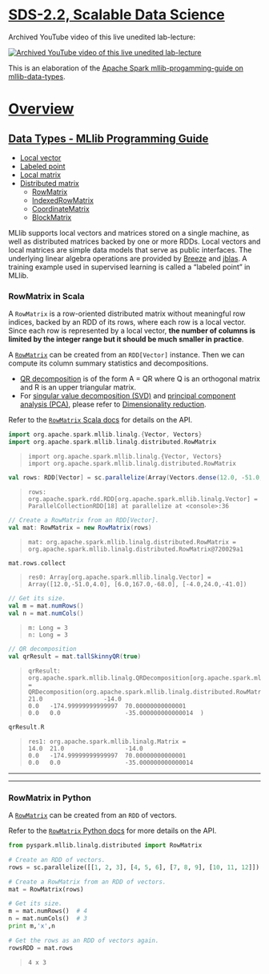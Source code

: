 [SDS-2.2, Scalable Data Science](https://lamastex.github.io/scalable-data-science/sds/2/2/)
===========================================================================================

Archived YouTube video of this live unedited lab-lecture:

[![Archived YouTube video of this live unedited lab-lecture](http://img.youtube.com/vi/1NICbbECaC0/0.jpg)](https://www.youtube.com/embed/1NICbbECaC0?start=2285&end=2880&autoplay=1)

This is an elaboration of the [Apache Spark mllib-progamming-guide on mllib-data-types](http://spark.apache.org/docs/latest/mllib-data-types.html).

[Overview](/#workspace/scalable-data-science/xtraResources/ProgGuides2_2/MLlibProgrammingGuide/000_MLlibProgGuide)
==================================================================================================================

[Data Types - MLlib Programming Guide](/#workspace/scalable-data-science/xtraResources/ProgGuides2_2/MLlibProgrammingGuide/dataTypes/000_dataTypesProgGuide)
------------------------------------------------------------------------------------------------------------------------------------------------------------

-   [Local vector](http://spark.apache.org/docs/latest/mllib-data-types.html#local-vector)
-   [Labeled point](http://spark.apache.org/docs/latest/mllib-data-types.html#labeled-point)
-   [Local matrix](http://spark.apache.org/docs/latest/mllib-data-types.html#local-matrix)
-   [Distributed matrix](http://spark.apache.org/docs/latest/mllib-data-types.html#distributed-matrix)
    -   [RowMatrix](http://spark.apache.org/docs/latest/mllib-data-types.html#rowmatrix)
    -   [IndexedRowMatrix](http://spark.apache.org/docs/latest/mllib-data-types.html#indexedrowmatrix)
    -   [CoordinateMatrix](http://spark.apache.org/docs/latest/mllib-data-types.html#coordinatematrix)
    -   [BlockMatrix](http://spark.apache.org/docs/latest/mllib-data-types.html#blockmatrix)

MLlib supports local vectors and matrices stored on a single machine, as
well as distributed matrices backed by one or more RDDs. Local vectors
and local matrices are simple data models that serve as public
interfaces. The underlying linear algebra operations are provided by
[Breeze](http://www.scalanlp.org/) and [jblas](http://jblas.org/). A
training example used in supervised learning is called a “labeled point”
in MLlib.

### RowMatrix in Scala

A `RowMatrix` is a row-oriented distributed matrix without meaningful
row indices, backed by an RDD of its rows, where each row is a local
vector. Since each row is represented by a local vector, **the number of
columns is limited by the integer range but it should be much smaller in
practice**.

A [`RowMatrix`](http://spark.apache.org/docs/latest/api/scala/index.html#org.apache.spark.mllib.linalg.distributed.RowMatrix)
can be created from an `RDD[Vector]` instance. Then we can compute its
column summary statistics and decompositions.

-   [QR decomposition](https://en.wikipedia.org/wiki/QR_decomposition) is of the form A = QR where Q is an orthogonal matrix and R is an upper triangular matrix.
-   For [singular value decomposition (SVD)](https://en.wikipedia.org/wiki/Singular_value_decomposition) and [principal component analysis (PCA)](https://en.wikipedia.org/wiki/Principal_component_analysis), please refer to [Dimensionality reduction](http://spark.apache.org/docs/latest/mllib-dimensionality-reduction.html).

Refer to the [`RowMatrix` Scala docs](http://spark.apache.org/docs/latest/api/scala/index.html#org.apache.spark.mllib.linalg.distributed.RowMatrix)
for details on the API.

``` scala
import org.apache.spark.mllib.linalg.{Vector, Vectors}
import org.apache.spark.mllib.linalg.distributed.RowMatrix
```

>     import org.apache.spark.mllib.linalg.{Vector, Vectors}
>     import org.apache.spark.mllib.linalg.distributed.RowMatrix

``` scala
val rows: RDD[Vector] = sc.parallelize(Array(Vectors.dense(12.0, -51.0, 4.0), Vectors.dense(6.0, 167.0, -68.0), Vectors.dense(-4.0, 24.0, -41.0))) // an RDD of local vectors
```

>     rows: org.apache.spark.rdd.RDD[org.apache.spark.mllib.linalg.Vector] = ParallelCollectionRDD[18] at parallelize at <console>:36

``` scala
// Create a RowMatrix from an RDD[Vector].
val mat: RowMatrix = new RowMatrix(rows)
```

>     mat: org.apache.spark.mllib.linalg.distributed.RowMatrix = org.apache.spark.mllib.linalg.distributed.RowMatrix@720029a1

``` scala
mat.rows.collect
```

>     res0: Array[org.apache.spark.mllib.linalg.Vector] = Array([12.0,-51.0,4.0], [6.0,167.0,-68.0], [-4.0,24.0,-41.0])

``` scala
// Get its size.
val m = mat.numRows()
val n = mat.numCols()
```

>     m: Long = 3
>     n: Long = 3

``` scala
// QR decomposition
val qrResult = mat.tallSkinnyQR(true)
```

>     qrResult: org.apache.spark.mllib.linalg.QRDecomposition[org.apache.spark.mllib.linalg.distributed.RowMatrix,org.apache.spark.mllib.linalg.Matrix] = 
>     QRDecomposition(org.apache.spark.mllib.linalg.distributed.RowMatrix@299d426,14.0  21.0                 -14.0                
>     0.0   -174.99999999999997  70.00000000000001    
>     0.0   0.0                  -35.000000000000014  )

``` scala
qrResult.R
```

>     res1: org.apache.spark.mllib.linalg.Matrix = 
>     14.0  21.0                 -14.0                
>     0.0   -174.99999999999997  70.00000000000001    
>     0.0   0.0                  -35.000000000000014  

------------------------------------------------------------------------

------------------------------------------------------------------------

### RowMatrix in Python

A [`RowMatrix`](http://spark.apache.org/docs/latest/api/python/pyspark.mllib.html#pyspark.mllib.linalg.distributed.RowMatrix)
can be created from an `RDD` of vectors.

Refer to the [`RowMatrix` Python docs](http://spark.apache.org/docs/latest/api/python/pyspark.mllib.html#pyspark.mllib.linalg.distributed.RowMatrix)
for more details on the API.

``` python
from pyspark.mllib.linalg.distributed import RowMatrix

# Create an RDD of vectors.
rows = sc.parallelize([[1, 2, 3], [4, 5, 6], [7, 8, 9], [10, 11, 12]])

# Create a RowMatrix from an RDD of vectors.
mat = RowMatrix(rows)

# Get its size.
m = mat.numRows()  # 4
n = mat.numCols()  # 3
print m,'x',n

# Get the rows as an RDD of vectors again.
rowsRDD = mat.rows
```

>     4 x 3